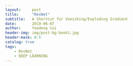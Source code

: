 ```yaml
---
layout:     post
title:      "ResNet"
subtitle:   A Shortcut for Vanishing/Exploding Gradient
date:       2019-06-07
author:     Yaodong Cui
header-img: img/post-bg-book1.jpg
header-mask: 0.5
catalog: true
tags:
    - ResNet
    - DEEP LEARNING
---
```

